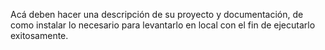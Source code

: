 Acá deben hacer una descripción de su proyecto y documentación, de como instalar lo necesario para levantarlo en local con el fin de ejecutarlo exitosamente. 
